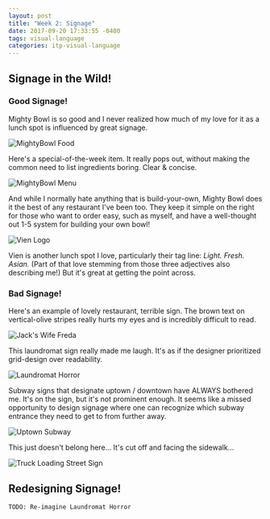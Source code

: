 ```yaml
---
layout: post
title: "Week 2: Signage"
date: 2017-09-20 17:33:55 -0400
tags: visual-language
categories: itp-visual-language
---
```


Signage in the Wild!
--------------------

### Good Signage!

Mighty Bowl is so good and I never realized how much of my love for it as a lunch spot is influenced by great signage.

![MightyBowl Food](/assets/img/visual-language/signage/mightybowl-food.jpg)

Here's a special-of-the-week item. It really pops out, without making the common need to list ingredients boring. Clear & concise.

![MightyBowl Menu](/assets/img/visual-language/signage/mightybowl-menu.jpg)

And while I normally hate anything that is build-your-own, Mighty Bowl does it the best of any restaurant I've been too. They keep it simple on the right for those who want to order easy, such as myself, and have a well-thought out 1-5 system for building your own bowl!

![Vien Logo](/assets/img/visual-language/signage/vien-logo.jpg)

Vien is another lunch spot I love, particularly their tag line: _Light. Fresh. Asian._ (Part of that love stemming from those three adjectives also describing me!) But it's great at getting the point across.

### Bad Signage!

Here's an example of lovely restaurant, terrible sign. The brown text on vertical-olive stripes really hurts my eyes and is incredibly difficult to read.

![Jack's Wife Freda](/assets/img/visual-language/signage/jacks-wife-freda.jpg)

This laundromat sign really made me laugh. It's as if the designer prioritized grid-design over readability.

![Laundromat Horror](/assets/img/visual-language/signage/laundromat-horror.jpg)

Subway signs that designate uptown / downtown have ALWAYS bothered me. It's on the sign, but it's not prominent enough. It seems like a missed opportunity to design signage where one can recognize which subway entrance they need to get to from further away.

![Uptown Subway](/assets/img/visual-language/signage/subway-uptown.jpg)

This just doesn't belong here... It's cut off and facing the sidewalk...

![Truck Loading Street Sign](/assets/img/visual-language/signage/street-sign-truck-loading.jpg)


Redesigning Signage!
--------------------

```
TODO: Re-imagine Laundromat Horror
```
